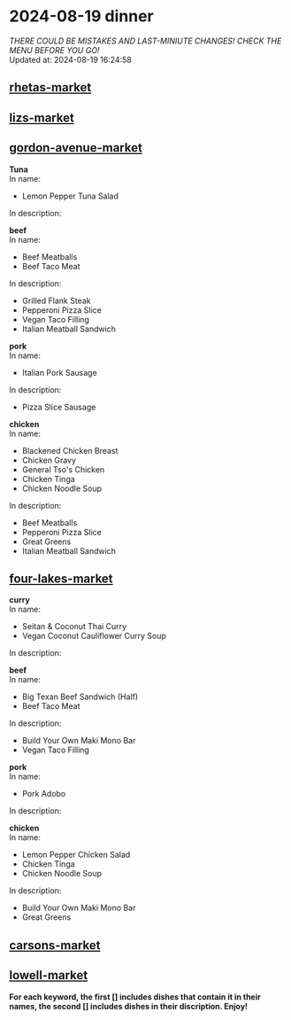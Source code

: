 # 2024-08-19 dinner  
*THERE COULD BE MISTAKES AND LAST-MINIUTE CHANGES! CHECK THE MENU BEFORE YOU GO!*  
Updated at: 2024-08-19 16:24:58  
## [rhetas-market](https://wisc-housingdining.nutrislice.com/menu/rhetas-market/dinner/2024-08-19)  
## [lizs-market](https://wisc-housingdining.nutrislice.com/menu/lizs-market/dinner/2024-08-19)  
## [gordon-avenue-market](https://wisc-housingdining.nutrislice.com/menu/gordon-avenue-market/dinner/2024-08-19)  
**Tuna**  
In name:   
 - Lemon Pepper Tuna Salad  
  
In description:   
  
**beef**  
In name:   
 - Beef Meatballs  
 - Beef Taco Meat  
  
In description:   
 - Grilled Flank Steak  
 - Pepperoni Pizza Slice  
 - Vegan Taco Filling  
 - Italian Meatball Sandwich  
  
**pork**  
In name:   
 - Italian Pork Sausage  
  
In description:   
 - Pizza Slice Sausage  
  
**chicken**  
In name:   
 - Blackened Chicken Breast  
 - Chicken Gravy  
 - General Tso's Chicken  
 - Chicken Tinga  
 - Chicken Noodle Soup  
  
In description:   
 - Beef Meatballs  
 - Pepperoni Pizza Slice  
 - Great Greens  
 - Italian Meatball Sandwich  
  
## [four-lakes-market](https://wisc-housingdining.nutrislice.com/menu/four-lakes-market/dinner/2024-08-19)  
**curry**  
In name:   
 - Seitan & Coconut Thai Curry  
 - Vegan Coconut Cauliflower Curry Soup  
  
In description:   
  
**beef**  
In name:   
 - Big Texan Beef Sandwich (Half)  
 - Beef Taco Meat  
  
In description:   
 - Build Your Own Maki Mono Bar  
 - Vegan Taco Filling  
  
**pork**  
In name:   
 - Pork Adobo  
  
In description:   
  
**chicken**  
In name:   
 - Lemon Pepper Chicken Salad  
 - Chicken Tinga  
 - Chicken Noodle Soup  
  
In description:   
 - Build Your Own Maki Mono Bar  
 - Great Greens  
  
## [carsons-market](https://wisc-housingdining.nutrislice.com/menu/carsons-market/dinner/2024-08-19)  
## [lowell-market](https://wisc-housingdining.nutrislice.com/menu/lowell-market/dinner/2024-08-19)  
  
**For each keyword, the first [] includes dishes that contain it in their names, the second [] includes dishes in their discription. Enjoy!**  
